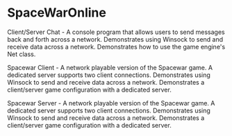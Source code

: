 # SpaceWarOnline
 
Client/Server Chat - A console program that allows users to send messages back and forth across a network. Demonstrates using Winsock to send and receive data across a network. Demonstrates how to use the game engine's Net class.

Spacewar Client - A network playable version of the Spacewar game. A dedicated server supports two client connections. Demonstrates using Winsock to send and receive data across a network. Demonstrates a client/server game configuration with a dedicated server.

Spacewar Server - A network playable version of the Spacewar game. A dedicated server supports two client connections. Demonstrates using Winsock to send and receive data across a network. Demonstrates a client/server game configuration with a dedicated server.

